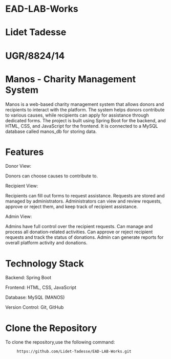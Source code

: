 # EAD-LAB-Works

# Lidet Tadesse

# UGR/8824/14

# Manos - Charity Management System

Manos is a web-based charity management system that allows donors and recipients to interact with the platform. The system helps donors contribute to various causes, while recipients can apply for assistance through dedicated forms. The project is built using Spring Boot for the backend, and HTML, CSS, and JavaScript for the frontend. It is connected to a MySQL database called manos_db for storing data.

# Features

Donor View:

Donors can choose causes to contribute to.

Recipient View:

Recipients can fill out forms to request assistance.
Requests are stored and managed by administrators. Administrators can view and review requests, approve or reject them, and keep track of recipient assistance.

Admin View:

Admins have full control over the recipient requests.
Can manage and process all donation-related activities.
Can approve or reject recipient requests and track the status of donations.
Admin can generate reports for overall platform activity and donations.

# Technology Stack

Backend: Spring Boot

Frontend: HTML, CSS, JavaScript

Database: MySQL (MANOS)

Version Control: Git, GitHub

# Clone the Repository

To clone the repository,use the following command:

         https://github.com/Lidet-Tadesse/EAD-LAB-Works.git
